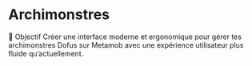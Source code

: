 # Archimonstres
🚀 Objectif Créer une interface moderne et ergonomique pour gérer tes archimonstres Dofus sur Metamob avec une expérience utilisateur plus fluide qu’actuellement.
